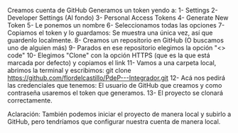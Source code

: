 Creamos cuenta de GitHub
Generamos un token yendo a:
1- Settings
2- Developer Settings (Al fondo)
3- Personal Access Tokens
4- Generate New Token
5- Le ponemos un nombre
6- Seleccionamos todas las opciones
7- Copiamos el token y lo guardamos: Se muestra una única vez, así que guardenlo localmente.
8- Creamos un repositorio en GitHub (O buscamos uno de alguien más)
9- Parados en ese repositorio elegimos la opción "<> code"
10- Elegimos "Clone" con la opción HTTPS (que es la que está marcada por defecto) y copiamos el link
11- Vamos a una carpeta local, abrimos la terminal y escribimos: git clone https://github.com/flordelcastillo/PdeP---Integrador.git 
12- Acá nos pedirá las credenciales que tenemos: El usuario de GitHub que creamos y como contraseña usaremos el token que generamos.
13- El proyecto se clonará correctamente.

Aclaración:
También podemos iniciar el proyecto de manera local y subirlo a GitHub, pero tendríamos que configurar nuestra cuenta de manera local.
